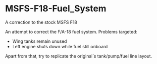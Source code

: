 # MSFS-F18-Fuel_System
A correction to the stock MSFS F18

An attempt to correct the F/A-18 fuel system.
Problems targeted:
- Wing tanks remain unused
- Left engine shuts down while fuel still onboard

Apart from that, try to replicate the original´s tank/pump/fuel line layout.
